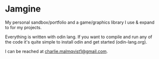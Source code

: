# Jamgine
My personal sandbox/portfolio and a game/graphics library I use &amp; expand to for my projects.

Everything is written with odin lang. If you want to compile and run any of the code it's quite simple to install odin and get started (odin-lang.org).

I can be reached at charlie.malmqvist1@gmail.com.